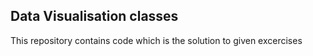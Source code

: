 ## Data Visualisation classes

This repository contains code which is the solution to given excercises
